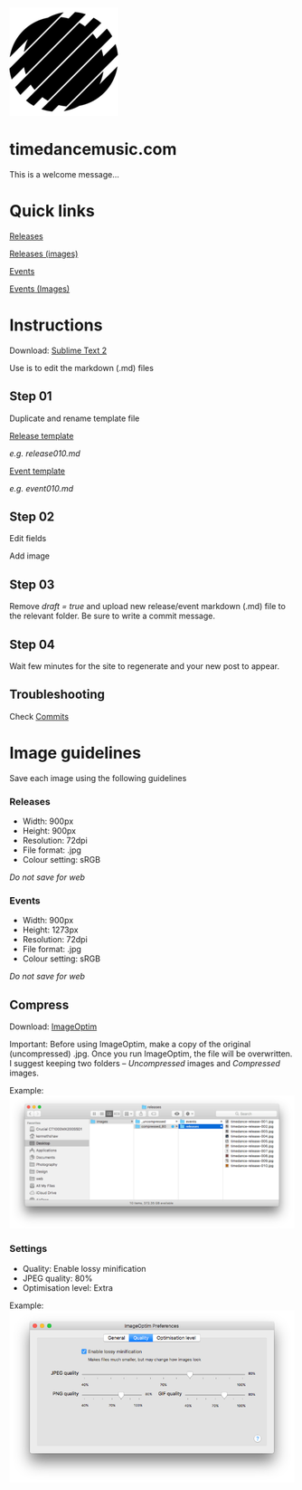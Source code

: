 ![alt text](https://github.com/thisissoon/timedance/blob/master/static/images/android-chrome-192x192.png "Timedance logo")

# timedancemusic.com

This is a welcome message...

# Quick links

[Releases](https://github.com/thisissoon/timedance/tree/master/content/releases "Add new release")

[Releases (images)](https://github.com/thisissoon/timedance/tree/master/static/images/releases "Add release image")

[Events](https://github.com/thisissoon/timedance/tree/master/content/events "Add new event")

[Events (Images)](https://github.com/thisissoon/timedance/tree/master/static/images/events "Add event image")

# Instructions

Download: [Sublime Text 2](http://www.sublimetext.com/2 "Sublime Text 2")

Use is to edit the markdown (.md) files

## Step 01
Duplicate and rename template file

[Release template](https://github.com/thisissoon/timedance/blob/master/content/events/release-template.md "Add new release")

*e.g. release010.md*

[Event template](https://github.com/thisissoon/timedance/blob/master/content/events/event-template.md "Add new event")

*e.g. event010.md*

## Step 02

Edit fields

Add image

## Step 03

Remove *draft = true* and upload new release/event markdown (.md) file to the relevant folder. Be sure to write a commit message.

## Step 04
Wait few minutes for the site to regenerate and your new post to appear.

## Troubleshooting

Check [Commits](https://github.com/thisissoon/timedance/commits/master "Commit history")


# Image guidelines

Save each image using the following guidelines

### Releases 
* Width: 900px 
* Height: 900px
* Resolution: 72dpi
* File format: .jpg
* Colour setting: sRGB

*Do not save for web*

### Events
* Width: 900px 
* Height: 1273px
* Resolution: 72dpi
* File format: .jpg
* Colour setting: sRGB

*Do not save for web*


## Compress

Download: [ImageOptim](https://imageoptim.com/mac "ImageOptim")

Important: Before using ImageOptim, make a copy of the original (uncompressed) .jpg. Once you run ImageOptim, the file will be overwritten. I suggest keeping two folders – *Uncompressed* images and *Compressed* images.

Example: 
![Image folders](https://github.com/thisissoon/timedance/blob/master/static/images/instructions/image-folders.png "Image folders")


### Settings

* Quality: Enable lossy minification
* JPEG quality: 80%
* Optimisation level: Extra

Example: 
![ImageOptim preferences](https://github.com/thisissoon/timedance/blob/master/static/images/instructions/image-optim-preferences.png "Image folders")